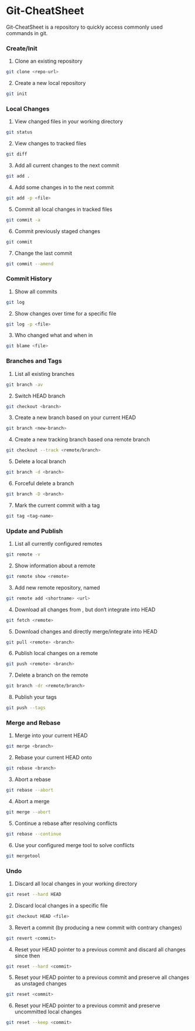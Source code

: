 # Git-CheatSheet
Git-CheatSheet is a repository to quickly access commonly used commands in git.

### Create/Init
1. Clone an existing repository
```bash
git clone <repo-url>
```

2. Create a new local repository
```bash
git init
```

### Local Changes
1. View changed files in your working directory
```bash
git status
```

2. View changes to tracked files
```bash
git diff
```

3. Add all current changes to the next commit
```bash
git add .
```

4. Add some changes in <file> to the next commit
```bash
git add -p <file>
```
  
5. Commit all local changes in tracked files
```bash
git commit -a
``` 

6. Commit previously staged changes
```bash
git commit
```

7. Change the last commit
```bash
git commit --amend
```

### Commit History
1. Show all commits
```bash
git log
```

2. Show changes over time for a specific file
```bash
git log -p <file>
```

3. Who changed what and when in <file>
```bash
git blame <file>
```
  
### Branches and Tags
1. List all existing branches
```bash
git branch -av
```

2. Switch HEAD branch
```bash
git checkout <branch>
```

3. Create a new branch based on your current HEAD
```bash
git branch <new-branch>
```

4. Create a new tracking branch based ona remote branch
```bash
git checkout --track <remote/branch>
```

5. Delete a local branch
```bash
git branch -d <branch>
```

6. Forceful delete a branch
```bash
git branch -D <branch>
```

7. Mark the current commit with a tag
```bash
git tag <tag-name>
```

### Update and Publish
1. List all currently configured remotes
```bash
git remote -v
```

2. Show information about a remote
```bash
git remote show <remote>
```

3. Add new remote repository, named <remote>
```bash
git remote add <shortname> <url>
```
  
4. Download all changes from <remote>, but don‘t integrate into HEAD
```bash
git fetch <remote>
```
  
5. Download changes and directly merge/integrate into HEAD
```bash
git pull <remote> <branch>
```

6. Publish local changes on a remote
```bash
git push <remote> <branch>
```

7. Delete a branch on the remote
```bash
git branch -dr <remote/branch>
```

8. Publish your tags
```bash
git push --tags
```

### Merge and Rebase
1. Merge <branch> into your current HEAD
```bash
git merge <branch>
```
  
2. Rebase your current HEAD onto <branch>
```bash
git rebase <branch>
```
  
3. Abort a rebase
```bash
git rebase --abort
```

4. Abort a merge
```bash
git merge --abort
```

5. Continue a rebase after resolving conflicts
```bash
git rebase --continue
```

6. Use your configured merge tool to solve conflicts
```bash
git mergetool
```

### Undo
1. Discard all local changes in your working directory
```bash
git reset --hard HEAD
```

2. Discard local changes in a specific file
```bash
git checkout HEAD <file>
```

3. Revert a commit (by producing a new commit with contrary changes)
```bash
git revert <commit>
```

4. Reset your HEAD pointer to a previous commit and discard all changes since then
```bash
git reset --hard <commit>
```

5. Reset your HEAD pointer to a previous commit and preserve all changes as unstaged changes
```bash
git reset <commit>
```

6. Reset your HEAD pointer to a previous commit and preserve uncommitted local changes
```bash
git reset --keep <commit>
```


  
  
